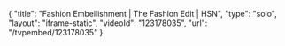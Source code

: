 {
    "title": "Fashion Embellishment | The Fashion Edit | HSN",
    "type": "solo",
    "layout": "iframe-static",
    "videoId": "123178035",
    "url": "\/tvpembed\/123178035"
}